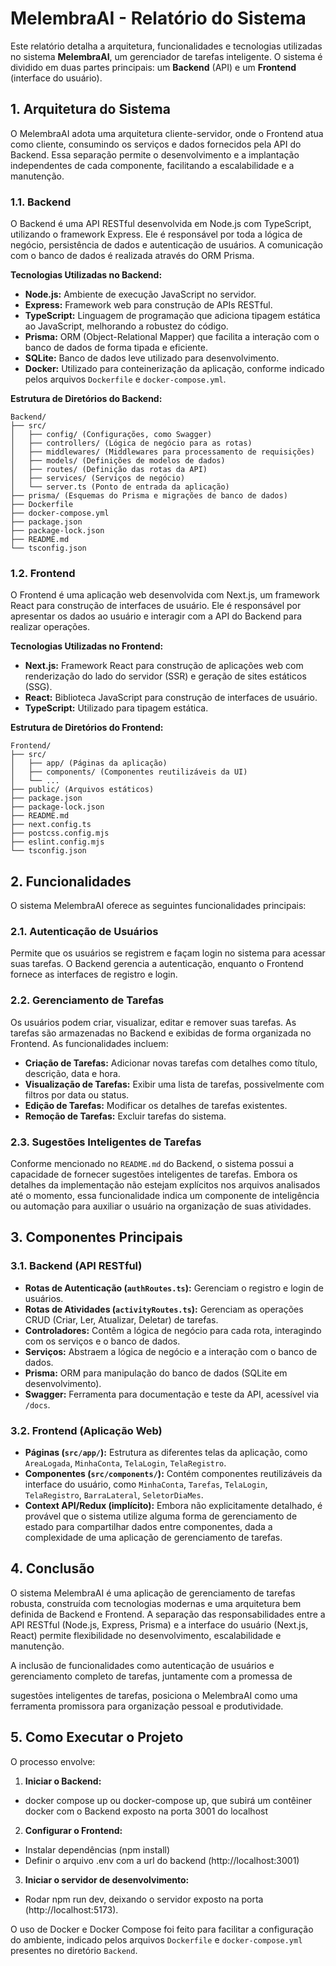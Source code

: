 # MelembraAI - Relatório do Sistema

Este relatório detalha a arquitetura, funcionalidades e tecnologias utilizadas no sistema **MelembraAI**, um gerenciador de tarefas inteligente. O sistema é dividido em duas partes principais: um **Backend** (API) e um **Frontend** (interface do usuário).

## 1. Arquitetura do Sistema

O MelembraAI adota uma arquitetura cliente-servidor, onde o Frontend atua como cliente, consumindo os serviços e dados fornecidos pela API do Backend. Essa separação permite o desenvolvimento e a implantação independentes de cada componente, facilitando a escalabilidade e a manutenção.

### 1.1. Backend

O Backend é uma API RESTful desenvolvida em Node.js com TypeScript, utilizando o framework Express. Ele é responsável por toda a lógica de negócio, persistência de dados e autenticação de usuários. A comunicação com o banco de dados é realizada através do ORM Prisma.

**Tecnologias Utilizadas no Backend:**

- **Node.js:** Ambiente de execução JavaScript no servidor.
- **Express:** Framework web para construção de APIs RESTful.
- **TypeScript:** Linguagem de programação que adiciona tipagem estática ao JavaScript, melhorando a robustez do código.
- **Prisma:** ORM (Object-Relational Mapper) que facilita a interação com o banco de dados de forma tipada e eficiente.
- **SQLite:** Banco de dados leve utilizado para desenvolvimento.
- **Docker:** Utilizado para conteinerização da aplicação, conforme indicado pelos arquivos `Dockerfile` e `docker-compose.yml`.

**Estrutura de Diretórios do Backend:**

```
Backend/
├── src/
│   ├── config/ (Configurações, como Swagger)
│   ├── controllers/ (Lógica de negócio para as rotas)
│   ├── middlewares/ (Middlewares para processamento de requisições)
│   ├── models/ (Definições de modelos de dados)
│   ├── routes/ (Definição das rotas da API)
│   ├── services/ (Serviços de negócio)
│   └── server.ts (Ponto de entrada da aplicação)
├── prisma/ (Esquemas do Prisma e migrações de banco de dados)
├── Dockerfile
├── docker-compose.yml
├── package.json
├── package-lock.json
├── README.md
└── tsconfig.json
```

### 1.2. Frontend

O Frontend é uma aplicação web desenvolvida com Next.js, um framework React para construção de interfaces de usuário. Ele é responsável por apresentar os dados ao usuário e interagir com a API do Backend para realizar operações.

**Tecnologias Utilizadas no Frontend:**

- **Next.js:** Framework React para construção de aplicações web com renderização do lado do servidor (SSR) e geração de sites estáticos (SSG).
- **React:** Biblioteca JavaScript para construção de interfaces de usuário.
- **TypeScript:** Utilizado para tipagem estática.

**Estrutura de Diretórios do Frontend:**

```
Frontend/
├── src/
│   ├── app/ (Páginas da aplicação)
│   ├── components/ (Componentes reutilizáveis da UI)
│   └── ...
├── public/ (Arquivos estáticos)
├── package.json
├── package-lock.json
├── README.md
├── next.config.ts
├── postcss.config.mjs
├── eslint.config.mjs
└── tsconfig.json
```




## 2. Funcionalidades

O sistema MelembraAI oferece as seguintes funcionalidades principais:

### 2.1. Autenticação de Usuários

Permite que os usuários se registrem e façam login no sistema para acessar suas tarefas. O Backend gerencia a autenticação, enquanto o Frontend fornece as interfaces de registro e login.

### 2.2. Gerenciamento de Tarefas

Os usuários podem criar, visualizar, editar e remover suas tarefas. As tarefas são armazenadas no Backend e exibidas de forma organizada no Frontend. As funcionalidades incluem:

- **Criação de Tarefas:** Adicionar novas tarefas com detalhes como título, descrição, data e hora.
- **Visualização de Tarefas:** Exibir uma lista de tarefas, possivelmente com filtros por data ou status.
- **Edição de Tarefas:** Modificar os detalhes de tarefas existentes.
- **Remoção de Tarefas:** Excluir tarefas do sistema.

### 2.3. Sugestões Inteligentes de Tarefas

Conforme mencionado no `README.md` do Backend, o sistema possui a capacidade de fornecer sugestões inteligentes de tarefas. Embora os detalhes da implementação não estejam explícitos nos arquivos analisados até o momento, essa funcionalidade indica um componente de inteligência ou automação para auxiliar o usuário na organização de suas atividades.

## 3. Componentes Principais

### 3.1. Backend (API RESTful)

- **Rotas de Autenticação (`authRoutes.ts`):** Gerenciam o registro e login de usuários.
- **Rotas de Atividades (`activityRoutes.ts`):** Gerenciam as operações CRUD (Criar, Ler, Atualizar, Deletar) de tarefas.
- **Controladores:** Contêm a lógica de negócio para cada rota, interagindo com os serviços e o banco de dados.
- **Serviços:** Abstraem a lógica de negócio e a interação com o banco de dados.
- **Prisma:** ORM para manipulação do banco de dados (SQLite em desenvolvimento).
- **Swagger:** Ferramenta para documentação e teste da API, acessível via `/docs`.

### 3.2. Frontend (Aplicação Web)

- **Páginas (`src/app/`):** Estrutura as diferentes telas da aplicação, como `AreaLogada`, `MinhaConta`, `TelaLogin`, `TelaRegistro`.
- **Componentes (`src/components/`):** Contém componentes reutilizáveis da interface do usuário, como `MinhaConta`, `Tarefas`, `TelaLogin`, `TelaRegistro`, `BarraLateral`, `SeletorDiaMes`.
- **Context API/Redux (implícito):** Embora não explicitamente detalhado, é provável que o sistema utilize alguma forma de gerenciamento de estado para compartilhar dados entre componentes, dada a complexidade de uma aplicação de gerenciamento de tarefas.




## 4. Conclusão

O sistema MelembraAI é uma aplicação de gerenciamento de tarefas robusta, construída com tecnologias modernas e uma arquitetura bem definida de Backend e Frontend. A separação das responsabilidades entre a API RESTful (Node.js, Express, Prisma) e a interface do usuário (Next.js, React) permite flexibilidade no desenvolvimento, escalabilidade e manutenção.

A inclusão de funcionalidades como autenticação de usuários e gerenciamento completo de tarefas, juntamente com a promessa de 


sugestões inteligentes de tarefas, posiciona o MelembraAI como uma ferramenta promissora para organização pessoal e produtividade.

## 5. Como Executar o Projeto

O processo envolve:

1.  **Iniciar o Backend:** 
- docker compose up ou docker-compose up, que subirá um contêiner docker com o Backend exposto na porta 3001 do localhost
2.  **Configurar o Frontend:**
- Instalar dependências (npm install)
- Definir o arquivo .env com a url do backend (http://localhost:3001)
3. **Iniciar o servidor de desenvolvimento:**
- Rodar npm run dev, deixando o servidor exposto na porta (http://localhost:5173).

O uso de Docker e Docker Compose foi feito para facilitar a configuração do ambiente, indicado pelos arquivos `Dockerfile` e `docker-compose.yml` presentes no diretório `Backend`.


